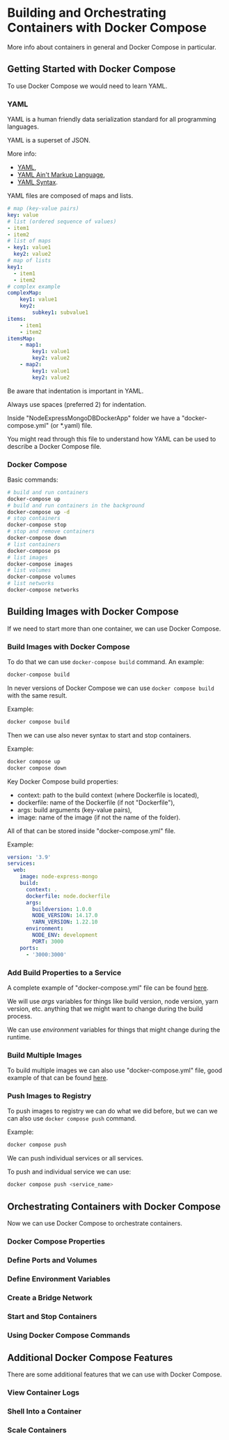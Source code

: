 # Building and Orchestrating Containers with Docker Compose

More info about containers in general and Docker Compose in particular.

## Getting Started with Docker Compose

To use Docker Compose we would need to learn YAML.

### YAML

YAML is a human friendly data serialization standard for all programming languages.

YAML is a superset of JSON.

More info:

- [YAML](https://yaml.org/),
- [YAML Ain't Markup Language](https://en.wikipedia.org/wiki/YAML),
- [YAML Syntax](https://docs.ansible.com/ansible/latest/reference_appendices/YAMLSyntax.html).

YAML files are composed of maps and lists.

```yaml
# map (key-value pairs)
key: value
# list (ordered sequence of values)
- item1
- item2
# list of maps
- key1: value1
  key2: value2
# map of lists
key1:
  - item1
  - item2
# complex example
complexMap:
    key1: value1
    key2:
        subkey1: subvalue1
items:
    - item1
    - item2
itemsMap:
    - map1:
        key1: value1
        key2: value2
    - map2:
        key1: value1
        key2: value2
```

Be aware that indentation is important in YAML.

Always use spaces (preferred 2) for indentation.

Inside "NodeExpressMongoDBDockerApp" folder we have a "docker-compose.yml" (or \*.yaml) file.

You might read through this file to understand how YAML can be used to describe a Docker Compose file.

### Docker Compose

Basic commands:

```bash
# build and run containers
docker-compose up
# build and run containers in the background
docker-compose up -d
# stop containers
docker-compose stop
# stop and remove containers
docker-compose down
# list containers
docker-compose ps
# list images
docker-compose images
# list volumes
docker-compose volumes
# list networks
docker-compose networks
```

## Building Images with Docker Compose

If we need to start more than one container, we can use Docker Compose.

### Build Images with Docker Compose

To do that we can use `docker-compose build` command. An example:

```bash
docker-compose build
```

In never versions of Docker Compose we can use `docker compose build` with the same result.

Example:

```bash
docker compose build
```

Then we can use also never syntax to start and stop containers.

Example:

```bash
docker compose up
docker compose down
```

Key Docker Compose build properties:

- context: path to the build context (where Dockerfile is located),
- dockerfile: name of the Dockerfile (if not "Dockerfile"),
- args: build arguments (key-value pairs),
- image: name of the image (if not the name of the folder).

All of that can be stored inside "docker-compose.yml" file.

Example:

```yaml
version: '3.9'
services:
  web:
    image: node-express-mongo
    build:
      context: .
      dockerfile: node.dockerfile
      args:
        buildversion: 1.0.0
        NODE_VERSION: 14.17.0
        YARN_VERSION: 1.22.10
      environment:
        NODE_ENV: development
        PORT: 3000
    ports:
      - '3000:3000'
```

### Add Build Properties to a Service

A complete example of "docker-compose.yml" file can be found [here](./NodeExpressMongoDBDockerApp/docker-compose.yml).

We will use _args_ variables for things like build version, node version, yarn version, etc. anything that we might want to change during the build process.

We can use _environment_ variables for things that might change during the runtime.

### Build Multiple Images

To build multiple images we can also use "docker-compose.yml" file, good example of that can be found [here](./CodeWithDanDockerServices/docker-compose.yml).

### Push Images to Registry

To push images to registry we can do what we did before, but we can we can also use `docker compose push` command.

Example:

```bash
docker compose push
```

We can push individual services or all services.

To push and individual service we can use:

```bash
docker compose push <service_name>
```

## Orchestrating Containers with Docker Compose

Now we can use Docker Compose to orchestrate containers.

### Docker Compose Properties

### Define Ports and Volumes

### Define Environment Variables

### Create a Bridge Network

### Start and Stop Containers

### Using Docker Compose Commands

## Additional Docker Compose Features

There are some additional features that we can use with Docker Compose.

### View Container Logs

### Shell Into a Container

### Scale Containers
